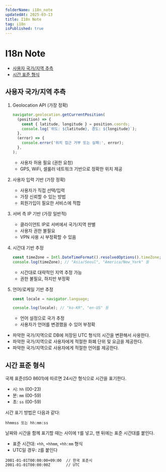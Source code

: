```yaml
---
folderName: i18n_note
updatedAt: 2025-03-13
title: I18n Note
tag: i18n
isPublished: true
---
```


# I18n Note

- [사용자 국가/지역 추측](#사용자-국가지역-추측)
- [시간 표준 형식](#시간-표준-형식)

## 사용자 국가/지역 추측

1. Geolocation API (가장 정확)

   ```ts
   navigator.geolocation.getCurrentPosition(
     (position) => {
       const { latitude, longitude } = position.coords;
       console.log(`위도: ${latitude}, 경도: ${longitude}`);
     },
     (error) => {
       console.error('위치 접근 거부 또는 실패:', error);
     },
   );
   ```

   - 사용자 허용 필요 (권한 요청)
   - GPS, WiFi, 셀룰러 네트워크 기반으로 정확한 위치 제공

2. 사용자 입력 기반 (가장 정확)
   - 사용자가 직접 선택/입력
   - 가장 신뢰할 수 있는 방법
   - 회원가입이 필요한 서비스에 적합

3. 서버 측 IP 기반 (가장 일반적)
   - 클라이언트 IP로 서버에서 국가/지역 판별
   - 사용자 권한 불필요
   - VPN 사용 시 부정확할 수 있음

4. 시간대 기반 추정

   ```ts
   const timeZone = Intl.DateTimeFormat().resolvedOptions().timeZone;
   console.log(timeZone); // "Asia/Seoul", "America/New_York" 등
   ```

   - 시간대로 대략적인 지역 추정 가능
   - 권한 불필요, 하지만 부정확

5. 언어/로케일 기반 추정

   ```ts
   const locale = navigator.language;

   console.log(locale); // "ko-KR", "en-US" 등
   ```

   - 언어 설정으로 국가 추정
   - 사용자가 언어를 변경했을 수 있어 부정확

- 파악한 국가/지역으로 DB에 저장된 UTC 형식의 시간을 변환해서 사용한다.
- 파악한 국가/지역으로 사용자에게 적절한 화폐 단위 및 요금을 제공한다.
- 파악한 국가/지역으로 사용자에게 적절한 언어를 제공한다.

## 시간 표준 형식

국제 표준(ISO 8601)에 따르면 24시간 형식으로 시간을 표기한다.

- 시: `hh` (00-23)
- 분: `mm` (00-59)
- 초: `ss` (00-59)

시간 표기 방법은 다음과 같다:

```text
hhmmss 또는 hh:mm:ss
```

날짜와 시간을 함께 표기할 때는 사이에 `T`를 넣고, 맨 뒤에는 표준 시간대를 붙인다.

- 표준 시간대: `+hh`, `+hhmm`, `+hh:mm` 형식
- UTC일 경우: `Z`를 붙인다

```text
2001-01-01T00:00:00+09:00  // 한국 표준시
2001-01-01T00:00:00Z       // UTC
```
